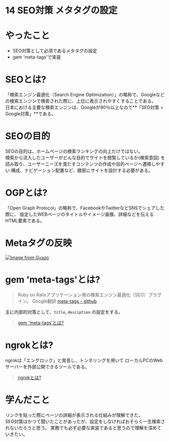 # 14 SEO対策 メタタグの設定

# やったこと
- SEO対策として必須であるメタタグの設定
- gem 'meta-tags'で実装

# SEOとは?

「検索エンジン最適化（Search Engine Optimization）」の略称で、Googleなどの検索エンジンで検索された際に、上位に表示されやすくすることである。  
日本における主要な検索エンジンは、Googleが90％以上なので**「SEO対策 = Google対策」**である。

# SEOの目的

SEOの目的は、ホームページの検索ランキングの向上だけではない。  
検索から流入したユーザーがどんな目的でサイトを閲覧しているか(検索意図)
を読み取り、ユーザーニーズを満たすコンテンツの作成や目的ページへ遷移しやすい
構成、ナビゲーション配置など、緻密にサイトを設計する必要がある。

# OGPとは?

「Open Graph Protocol」の略称で、FacebookやTwitterなどSNSでシェアした際に、
設定したWEBページのタイトルやイメージ画像、詳細などを伝えるHTML要素である。

# Metaタグの反映

[![Image from Gyazo](https://i.gyazo.com/92f219c5046b297fa6ee08216eb61235.png)](https://gyazo.com/92f219c5046b297fa6ee08216eb61235)

# gem 'meta-tags'とは?

> Ruby on Railsアプリケーション用の検索エンジン最適化（SEO）プラグイン。
> Google翻訳
> [meta-tags - github](https://github.com/kpumuk/meta-tags)

主に内部的対策として、`title`, `desciption` の設定をする。  

> [gem 'meta-tags'とは?](https://github.com/Shun712/Knowledges/blob/master/insta_clone/14_metatag/index/gem_meta-tags.md)

# ngrokとは?

ngrokは「エングロック」と発音し、トンネリングを用いて
ローカルPCのWebサーバーを外部公開できるツールである。

> [ngrokとは?](https://github.com/Shun712/Knowledges/blob/master/insta_clone/14_metatag/index/ngrok.md)

# 学んだこと

リンクを貼った際にページの詳細が表示される仕組みが理解できた。  
SEO対策はかつて聞いたことがあったが、設定をしなければおそらく一生検索されないだろうと思う。 
実務でも必ず必要な実装であると思うので理解を深めていきたい。
